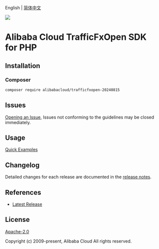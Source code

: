 English | [简体中文](README-CN.md)

![](https://aliyunsdk-pages.alicdn.com/icons/AlibabaCloud.svg)

# Alibaba Cloud TrafficFxOpen SDK for PHP

## Installation

### Composer

```bash
composer require alibabacloud/trafficfxopen-20240815
```

## Issues

[Opening an Issue](https://github.com/aliyun/alibabacloud-php-sdk/issues/new), Issues not conforming to the guidelines may be closed immediately.

## Usage

[Quick Examples](https://github.com/aliyun/alibabacloud-php-sdk/blob/master/docs/0-Examples-EN.md#quick-examples)

## Changelog

Detailed changes for each release are documented in the [release notes](./ChangeLog.txt).

## References

* [Latest Release](https://github.com/aliyun/alibabacloud-php-sdk/)

## License

[Apache-2.0](http://www.apache.org/licenses/LICENSE-2.0)

Copyright (c) 2009-present, Alibaba Cloud All rights reserved.
